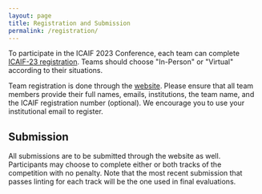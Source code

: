 ```yaml
---
layout: page
title: Registration and Submission
permalink: /registration/
---
```


To participate in the ICAIF 2023 Conference, each team can complete [ICAIF-23 registration](https://ai-finance.org/icaif-23-registration/). Teams should choose "In-Person" or "Virtual" according to their situations.

Team registration is done through the [website](https://finrl-contest-2023.web.app/). Please ensure that all team members provide their full names, emails, institutions, the team name, and the ICAIF registration number (optional). We encourage you to use your institutional email to register.

## Submission
All submissions are to be submitted through the website as well. Participants may choose to complete either or both tracks of the competition with no penalty. Note that the most recent submission that passes linting for each track will be the one used in final evaluations.
